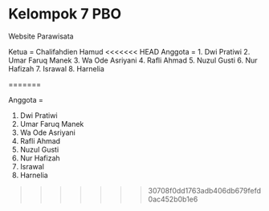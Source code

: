 # Kelompok 7 PBO

Website Parawisata 

Ketua = Chalifahdien Hamud
<<<<<<< HEAD
Anggota = 1. Dwi Pratiwi 
          2. Umar Faruq Manek 
          3. Wa Ode Asriyani
          4. Rafli Ahmad
          5. Nuzul Gusti
          6. Nur Hafizah
          7. Israwal
          8. Harnelia
        
=======

Anggota = 
1. Dwi Pratiwi 
2. Umar Faruq Manek 
3. Wa Ode Asriyani
 4. Rafli Ahmad
5. Nuzul Gusti
6. Nur Hafizah 
7. Israwal
8. Harnelia
>>>>>>> 30708f0dd1763adb406db679fefd0ac452b0b1e6


